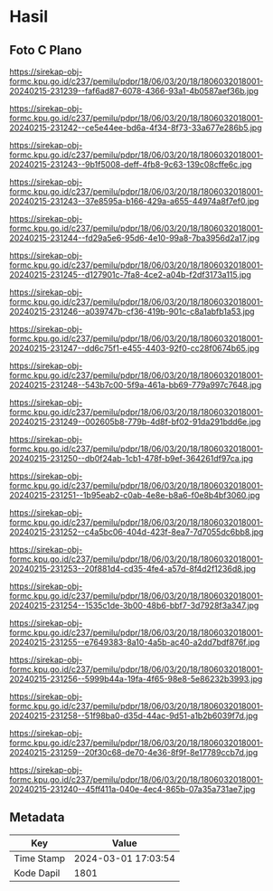 # Hasil

## Foto C Plano

https://sirekap-obj-formc.kpu.go.id/c237/pemilu/pdpr/18/06/03/20/18/1806032018001-20240215-231239--faf6ad87-6078-4366-93a1-4b0587aef36b.jpg

https://sirekap-obj-formc.kpu.go.id/c237/pemilu/pdpr/18/06/03/20/18/1806032018001-20240215-231242--ce5e44ee-bd6a-4f34-8f73-33a677e286b5.jpg

https://sirekap-obj-formc.kpu.go.id/c237/pemilu/pdpr/18/06/03/20/18/1806032018001-20240215-231243--9b1f5008-deff-4fb8-9c63-139c08cffe6c.jpg

https://sirekap-obj-formc.kpu.go.id/c237/pemilu/pdpr/18/06/03/20/18/1806032018001-20240215-231243--37e8595a-b166-429a-a655-44974a8f7ef0.jpg

https://sirekap-obj-formc.kpu.go.id/c237/pemilu/pdpr/18/06/03/20/18/1806032018001-20240215-231244--fd29a5e6-95d6-4e10-99a8-7ba3956d2a17.jpg

https://sirekap-obj-formc.kpu.go.id/c237/pemilu/pdpr/18/06/03/20/18/1806032018001-20240215-231245--d127901c-7fa8-4ce2-a04b-f2df3173a115.jpg

https://sirekap-obj-formc.kpu.go.id/c237/pemilu/pdpr/18/06/03/20/18/1806032018001-20240215-231246--a039747b-cf36-419b-901c-c8a1abfb1a53.jpg

https://sirekap-obj-formc.kpu.go.id/c237/pemilu/pdpr/18/06/03/20/18/1806032018001-20240215-231247--dd6c75f1-e455-4403-92f0-cc28f0674b65.jpg

https://sirekap-obj-formc.kpu.go.id/c237/pemilu/pdpr/18/06/03/20/18/1806032018001-20240215-231248--543b7c00-5f9a-461a-bb69-779a997c7648.jpg

https://sirekap-obj-formc.kpu.go.id/c237/pemilu/pdpr/18/06/03/20/18/1806032018001-20240215-231249--002605b8-779b-4d8f-bf02-91da291bdd6e.jpg

https://sirekap-obj-formc.kpu.go.id/c237/pemilu/pdpr/18/06/03/20/18/1806032018001-20240215-231250--db0f24ab-1cb1-478f-b9ef-364261df97ca.jpg

https://sirekap-obj-formc.kpu.go.id/c237/pemilu/pdpr/18/06/03/20/18/1806032018001-20240215-231251--1b95eab2-c0ab-4e8e-b8a6-f0e8b4bf3060.jpg

https://sirekap-obj-formc.kpu.go.id/c237/pemilu/pdpr/18/06/03/20/18/1806032018001-20240215-231252--c4a5bc06-404d-423f-8ea7-7d7055dc6bb8.jpg

https://sirekap-obj-formc.kpu.go.id/c237/pemilu/pdpr/18/06/03/20/18/1806032018001-20240215-231253--20f881d4-cd35-4fe4-a57d-8f4d2f1236d8.jpg

https://sirekap-obj-formc.kpu.go.id/c237/pemilu/pdpr/18/06/03/20/18/1806032018001-20240215-231254--1535c1de-3b00-48b6-bbf7-3d7928f3a347.jpg

https://sirekap-obj-formc.kpu.go.id/c237/pemilu/pdpr/18/06/03/20/18/1806032018001-20240215-231255--e7649383-8a10-4a5b-ac40-a2dd7bdf876f.jpg

https://sirekap-obj-formc.kpu.go.id/c237/pemilu/pdpr/18/06/03/20/18/1806032018001-20240215-231256--5999b44a-19fa-4f65-98e8-5e86232b3993.jpg

https://sirekap-obj-formc.kpu.go.id/c237/pemilu/pdpr/18/06/03/20/18/1806032018001-20240215-231258--51f98ba0-d35d-44ac-9d51-a1b2b6039f7d.jpg

https://sirekap-obj-formc.kpu.go.id/c237/pemilu/pdpr/18/06/03/20/18/1806032018001-20240215-231259--20f30c68-de70-4e36-8f9f-8e17789ccb7d.jpg

https://sirekap-obj-formc.kpu.go.id/c237/pemilu/pdpr/18/06/03/20/18/1806032018001-20240215-231240--45ff411a-040e-4ec4-865b-07a35a731ae7.jpg


## Metadata

| Key        | Value               |
| ---------- | ------------------- |
| Time Stamp | 2024-03-01 17:03:54 |
| Kode Dapil | 1801                |



